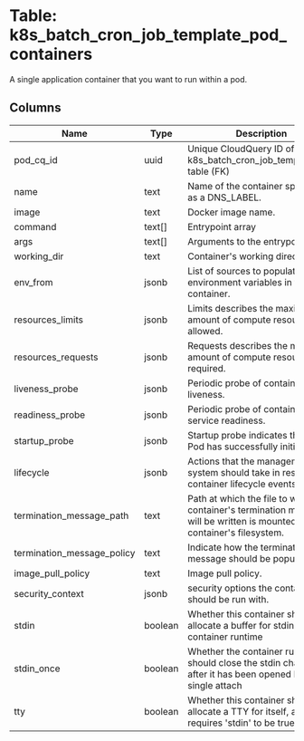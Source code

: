 
# Table: k8s_batch_cron_job_template_pod_containers
A single application container that you want to run within a pod.
## Columns
| Name        | Type           | Description  |
| ------------- | ------------- | -----  |
|pod_cq_id|uuid|Unique CloudQuery ID of k8s_batch_cron_job_template_pod table (FK)|
|name|text|Name of the container specified as a DNS_LABEL.|
|image|text|Docker image name.|
|command|text[]|Entrypoint array|
|args|text[]|Arguments to the entrypoint.|
|working_dir|text|Container's working directory.|
|env_from|jsonb|List of sources to populate environment variables in the container.|
|resources_limits|jsonb|Limits describes the maximum amount of compute resources allowed.|
|resources_requests|jsonb|Requests describes the minimum amount of compute resources required.|
|liveness_probe|jsonb|Periodic probe of container liveness.|
|readiness_probe|jsonb|Periodic probe of container service readiness.|
|startup_probe|jsonb|Startup probe indicates that the Pod has successfully initialized.|
|lifecycle|jsonb|Actions that the management system should take in response to container lifecycle events.|
|termination_message_path|text|Path at which the file to which the container's termination message will be written is mounted into the container's filesystem.|
|termination_message_policy|text|Indicate how the termination message should be populated.|
|image_pull_policy|text|Image pull policy.|
|security_context|jsonb|security options the container should be run with.|
|stdin|boolean|Whether this container should allocate a buffer for stdin in the container runtime|
|stdin_once|boolean|Whether the container runtime should close the stdin channel after it has been opened by a single attach|
|tty|boolean|Whether this container should allocate a TTY for itself, also requires 'stdin' to be true.|
